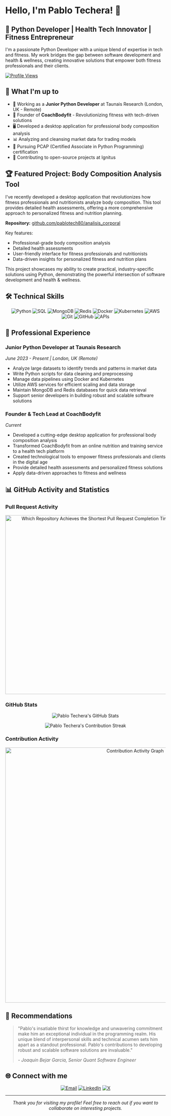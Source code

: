 # Hello, I'm Pablo Techera! 👋

## 💼 Python Developer | Health Tech Innovator | Fitness Entrepreneur

I'm a passionate Python Developer with a unique blend of expertise in tech and fitness. My work bridges the gap between software development and health & wellness, creating innovative solutions that empower both fitness professionals and their clients.

[![Profile Views](https://komarev.com/ghpvc/?username=pablotech80&label=Profile%20views&color=0e76a8&style=flat)](https://github.com/pablotech80)

## 🚀 What I'm up to

- 🐍 Working as a **Junior Python Developer** at Taunais Research (London, UK - Remote)
- 💪 Founder of **CoachBodyfit** - Revolutionizing fitness with tech-driven solutions
- 🖥️ Developed a desktop application for professional body composition analysis
- 📊 Analyzing and cleansing market data for trading models
- 🌱 Pursuing PCAP (Certified Associate in Python Programming) certification
- 🤝 Contributing to open-source projects at Ignitus

## 🏆 Featured Project: Body Composition Analysis Tool

I've recently developed a desktop application that revolutionizes how fitness professionals and nutritionists analyze body composition. This tool provides detailed health assessments, offering a more comprehensive approach to personalized fitness and nutrition planning.

**Repository:** [github.com/pablotech80/analisis_corporal](https://github.com/pablotech80/analisis_corporal)

Key features:
- Professional-grade body composition analysis
- Detailed health assessments
- User-friendly interface for fitness professionals and nutritionists
- Data-driven insights for personalized fitness and nutrition plans

This project showcases my ability to create practical, industry-specific solutions using Python, demonstrating the powerful intersection of software development and health & wellness.

## 🛠 Technical Skills

<p align="center">
  <img src="https://img.shields.io/badge/Python-3776AB?style=for-the-badge&logo=python&logoColor=white" alt="Python"/>
  <img src="https://img.shields.io/badge/SQL-4479A1?style=for-the-badge&logo=postgresql&logoColor=white" alt="SQL"/>
  <img src="https://img.shields.io/badge/MongoDB-47A248?style=for-the-badge&logo=mongodb&logoColor=white" alt="MongoDB"/>
  <img src="https://img.shields.io/badge/Redis-DC382D?style=for-the-badge&logo=redis&logoColor=white" alt="Redis"/>
  <img src="https://img.shields.io/badge/Docker-2496ED?style=for-the-badge&logo=docker&logoColor=white" alt="Docker"/>
  <img src="https://img.shields.io/badge/Kubernetes-326CE5?style=for-the-badge&logo=kubernetes&logoColor=white" alt="Kubernetes"/>
  <img src="https://img.shields.io/badge/AWS-232F3E?style=for-the-badge&logo=amazon-aws&logoColor=white" alt="AWS"/>
  <img src="https://img.shields.io/badge/Git-F05032?style=for-the-badge&logo=git&logoColor=white" alt="Git"/>
  <img src="https://img.shields.io/badge/GitHub-181717?style=for-the-badge&logo=github&logoColor=white" alt="GitHub"/>
  <img src="https://img.shields.io/badge/APIs-0096D6?style=for-the-badge&logo=api&logoColor=white" alt="APIs"/>
</p>

## 💼 Professional Experience

### Junior Python Developer at Taunais Research
*June 2023 - Present | London, UK (Remote)*

- Analyze large datasets to identify trends and patterns in market data
- Write Python scripts for data cleaning and preprocessing
- Manage data pipelines using Docker and Kubernetes
- Utilize AWS services for efficient scaling and data storage
- Maintain MongoDB and Redis databases for quick data retrieval
- Support senior developers in building robust and scalable software solutions

### Founder & Tech Lead at CoachBodyfit
*Current*

- Developed a cutting-edge desktop application for professional body composition analysis
- Transformed CoachBodyfit from an online nutrition and training service to a health tech platform
- Created technological tools to empower fitness professionals and clients in the digital age
- Provide detailed health assessments and personalized fitness solutions
- Apply data-driven approaches to fitness and wellness

## 📊 GitHub Activity and Statistics

### Pull Request Activity
<a href="https://next.ossinsight.io/widgets/official/compose-org-activity-open-to-first-response?owner_id=11855343&period=past_28_days&activity=pull-requests" target="_blank" style="display: block" align="center">
  <picture>
    <source media="(prefers-color-scheme: dark)" srcset="https://next.ossinsight.io/widgets/official/compose-org-activity-open-to-first-response/thumbnail.png?owner_id=11855343&period=past_28_days&activity=pull-requests&image_size=3x6&color_scheme=dark" width="561" height="auto">
    <img alt="Which Repository Achieves the Shortest Pull Request Completion Time?" src="https://next.ossinsight.io/widgets/official/compose-org-activity-open-to-first-response/thumbnail.png?owner_id=11855343&period=past_28_days&activity=pull-requests&image_size=3x6&color_scheme=light" width="561" height="auto">
  </picture>
</a>

### GitHub Stats
<p align="center">
  <img src="https://github-readme-stats.vercel.app/api?username=pablotech80&show_icons=true&theme=tokyonight" alt="Pablo Techera's GitHub Stats" />
</p>

<p align="center">
  <img src="https://github-readme-streak-stats.herokuapp.com/?user=pablotech80&theme=tokyonight" alt="Pablo Techera's Contribution Streak" />
</p>

### Contribution Activity
<p align="center">
  <img src="https://github-readme-activity-graph.vercel.app/graph?username=pablotech80&theme=react-dark&bg_color=20232a&color=58a6ff&line=114a88&point=58a6ff&area=true&hide_border=true" alt="Contribution Activity Graph" width="800"/>
</p>

## 🌟 Recommendations

> "Pablo's insatiable thirst for knowledge and unwavering commitment make him an exceptional individual in the programming realm. His unique blend of interpersonal skills and technical acumen sets him apart as a standout professional. Pablo's contributions to developing robust and scalable software solutions are invaluable."
> 
> *- Joaquin Bejar Garcia, Senior Quant Software Engineer*

## 🌐 Connect with me

<p align="center">
  <a href="mailto:ptecherasosa@icloud.com"><img src="https://img.shields.io/badge/Email-D14836?style=for-the-badge&logo=gmail&logoColor=white" alt="Email"/></a>
  <a href="https://linkedin.com/in/pablo-tech" target="_blank"><img src="https://img.shields.io/badge/LinkedIn-0077B5?style=for-the-badge&logo=linkedin&logoColor=white" alt="LinkedIn"/></a>
  <a href="https://x.com/pab_tech_80" target="_blank"><img src="https://img.shields.io/badge/X-000000?style=for-the-badge&logo=x&logoColor=white" alt="X"/></a>
</p>

---

<p align="center">
  <i>Thank you for visiting my profile! Feel free to reach out if you want to collaborate on interesting projects.</i>
</p>
